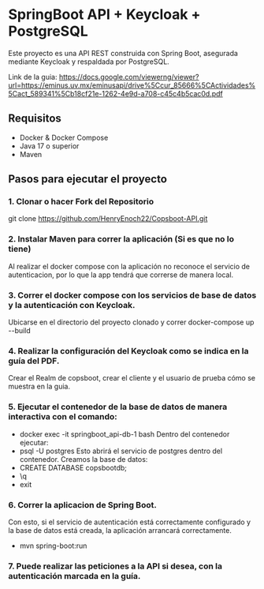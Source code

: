 # SpringBoot API + Keycloak + PostgreSQL

Este proyecto es una API REST construida con Spring Boot, asegurada mediante Keycloak y respaldada por PostgreSQL.

Link de la guia: https://docs.google.com/viewerng/viewer?url=https://eminus.uv.mx/eminusapi/drive%5Ccur_85666%5CActividades%5Cact_589341%5Cb18cf21e-1262-4e9d-a708-c45c4b5cac0d.pdf

## Requisitos

- Docker & Docker Compose  
- Java 17 o superior  
- Maven  

## Pasos para ejecutar el proyecto

### 1. Clonar o hacer Fork del Repositorio

git clone https://github.com/HenryEnoch22/Copsboot-API.git

### 2. Instalar Maven para correr la aplicación (Si es que no lo tiene)

Al realizar el docker compose con la aplicación no reconoce el servicio de autenticacion, por lo que la app tendrá que correrse de manera local.

### 3. Correr el docker compose con los servicios de base de datos y la autenticación con Keycloak.

Ubicarse en el directorio del proyecto clonado y correr docker-compose up --build

### 4. Realizar la configuración del Keycloak como se indica en la guía del PDF.

Crear el Realm de copsboot, crear el cliente y el usuario de prueba cómo se muestra en la guia.

### 5. Ejecutar el contenedor de la base de datos de manera interactiva con el comando:

- docker exec -it springboot_api-db-1 bash
Dentro del contenedor ejecutar:
- psql -U postgres
Esto abrirá el servicio de postgres dentro del contenedor.
Creamos la base de datos:
- CREATE DATABASE copsbootdb;
- \q
- exit

### 6. Correr la aplicacion de Spring Boot.

Con esto, si el servicio de autenticación está correctamente configurado y la base de datos está creada, la aplicación arrancará correctamente.
- mvn spring-boot:run

### 7. Puede realizar las peticiones a la API si desea, con la autenticación marcada en la guía.
  


